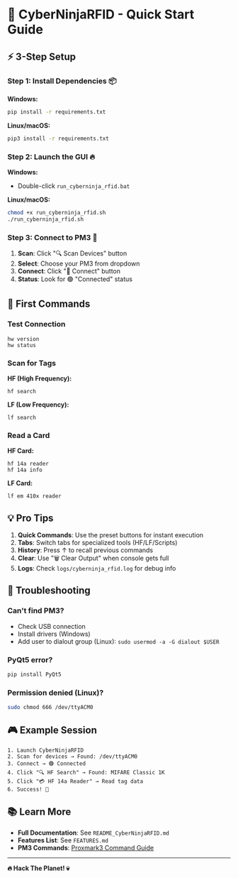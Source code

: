 # 🚀 CyberNinjaRFID - Quick Start Guide

## ⚡ 3-Step Setup

### Step 1: Install Dependencies 📦

**Windows:**
```bash
pip install -r requirements.txt
```

**Linux/macOS:**
```bash
pip3 install -r requirements.txt
```

### Step 2: Launch the GUI 🔥

**Windows:**
- Double-click `run_cyberninja_rfid.bat`

**Linux/macOS:**
```bash
chmod +x run_cyberninja_rfid.sh
./run_cyberninja_rfid.sh
```

### Step 3: Connect to PM3 🔌

1. **Scan**: Click "🔍 Scan Devices" button
2. **Select**: Choose your PM3 from dropdown
3. **Connect**: Click "🔌 Connect" button
4. **Status**: Look for 🟢 "Connected" status

## 🎯 First Commands

### Test Connection
```
hw version
hw status
```

### Scan for Tags
**HF (High Frequency):**
```
hf search
```

**LF (Low Frequency):**
```
lf search
```

### Read a Card
**HF Card:**
```
hf 14a reader
hf 14a info
```

**LF Card:**
```
lf em 410x reader
```

## 💡 Pro Tips

1. **Quick Commands**: Use the preset buttons for instant execution
2. **Tabs**: Switch tabs for specialized tools (HF/LF/Scripts)
3. **History**: Press ↑ to recall previous commands
4. **Clear**: Use "🗑️ Clear Output" when console gets full
5. **Logs**: Check `logs/cyberninja_rfid.log` for debug info

## 🔧 Troubleshooting

### Can't find PM3?
- Check USB connection
- Install drivers (Windows)
- Add user to dialout group (Linux): `sudo usermod -a -G dialout $USER`

### PyQt5 error?
```bash
pip install PyQt5
```

### Permission denied (Linux)?
```bash
sudo chmod 666 /dev/ttyACM0
```

## 🎮 Example Session

```
1. Launch CyberNinjaRFID
2. Scan for devices → Found: /dev/ttyACM0
3. Connect → 🟢 Connected
4. Click "🔍 HF Search" → Found: MIFARE Classic 1K
5. Click "💳 HF 14a Reader" → Read tag data
6. Success! 🎉
```

## 📚 Learn More

- **Full Documentation**: See `README_CyberNinjaRFID.md`
- **Features List**: See `FEATURES.md`
- **PM3 Commands**: [Proxmark3 Command Guide](https://github.com/RfidResearchGroup/proxmark3/blob/master/doc/commands.md)

---

**🔥 Hack The Planet! 💀**
